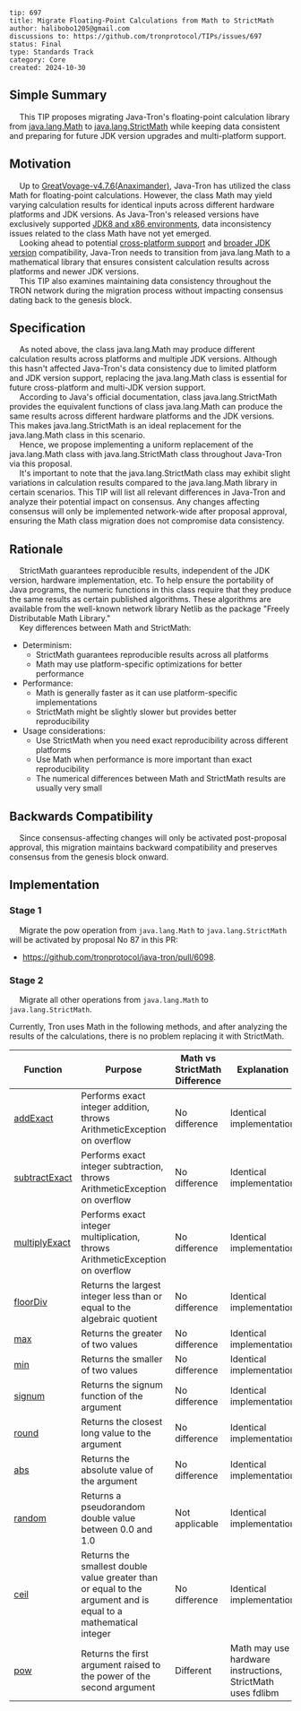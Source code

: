 ```
tip: 697
title: Migrate Floating-Point Calculations from Math to StrictMath	
author: halibobo1205@gmail.com
discussions to: https://github.com/tronprotocol/TIPs/issues/697
status: Final
type: Standards Track
category: Core
created: 2024-10-30
```

## Simple Summary

&ensp;&ensp; This TIP proposes migrating Java-Tron's floating-point calculation library from [java.lang.Math](https://docs.oracle.com/javase/8/docs/api/java/lang/Math.html) to [java.lang.StrictMath](https://docs.oracle.com/javase/8/docs/api/java/lang/StrictMath.html) while keeping data consistent and preparing for future JDK version upgrades and multi-platform support.  


## Motivation

&ensp;&ensp; Up to [GreatVoyage-v4.7.6(Anaximander)](https://github.com/tronprotocol/java-tron/releases/tag/GreatVoyage-v4.7.6), Java-Tron has utilized the class Math for floating-point calculations. However, the class Math may yield varying calculation results for identical inputs across different hardware platforms and JDK versions. As Java-Tron's released versions have exclusively supported [JDK8 and x86 environments](https://github.com/tronprotocol/java-tron?tab=readme-ov-file#running-java-tron), data inconsistency issues related to the class Math have not yet emerged.  
&ensp;&ensp; Looking ahead to potential [cross-platform support](https://github.com/tronprotocol/java-tron/issues/5954) and [broader JDK version](https://github.com/tronprotocol/java-tron/issues/5976) compatibility, Java-Tron needs to transition from java.lang.Math to a mathematical library that ensures consistent calculation results across platforms and newer JDK versions.  
&ensp;&ensp; This TIP also examines maintaining data consistency throughout the TRON network during the migration process without impacting consensus dating back to the genesis block.


## Specification

&ensp;&ensp; As noted above, the class java.lang.Math may produce different calculation results across platforms and multiple JDK versions. Although this hasn't affected Java-Tron's data consistency due to limited platform and JDK version support, replacing the java.lang.Math class is essential for future cross-platform and multi-JDK version support.  
&ensp;&ensp; According to Java's official documentation, class java.lang.StrictMath provides the equivalent functions of class java.lang.Math can produce the same results across different hardware platforms and the JDK versions. This makes java.lang.StrictMath is an ideal replacement for the java.lang.Math class in this scenario.  
&ensp;&ensp; Hence, we propose implementing a uniform replacement of the java.lang.Math class with java.lang.StrictMath class throughout Java-Tron via this proposal.  
&ensp;&ensp; It's important to note that the java.lang.StrictMath class may exhibit slight variations in calculation results compared to the java.lang.Math library in certain scenarios. This TIP will list all relevant differences in Java-Tron and analyze their potential impact on consensus. Any changes affecting consensus will only be implemented network-wide after proposal approval, ensuring the Math class migration does not compromise data consistency.  


## Rationale

&ensp;&ensp; StrictMath guarantees reproducible results, independent of the JDK version, hardware implementation, etc. To help ensure the portability of Java programs, the numeric functions in this class require that they produce the same results as certain published algorithms. These algorithms are available from the well-known network library Netlib as the package "Freely Distributable Math Library."  
&ensp;&ensp; Key differences between Math and StrictMath:  
- Determinism:
    - StrictMath guarantees reproducible results across all platforms
    - Math may use platform-specific optimizations for better performance
- Performance:
    - Math is generally faster as it can use platform-specific implementations
    - StrictMath might be slightly slower but provides better reproducibility
- Usage considerations:
    - Use StrictMath when you need exact reproducibility across different platforms
    - Use Math when performance is more important than exact reproducibility
    - The numerical differences between Math and StrictMath results are usually very small


## Backwards Compatibility

&ensp;&ensp; Since consensus-affecting changes will only be activated post-proposal approval, this migration maintains backward compatibility and preserves consensus from the genesis block onward.  


## Implementation

### Stage 1
&ensp;&ensp; Migrate the pow operation from `java.lang.Math` to `java.lang.StrictMath` will be activated by proposal No 87 in this PR:  
- https://github.com/tronprotocol/java-tron/pull/6098.

### Stage 2
&ensp;&ensp; Migrate all other operations from `java.lang.Math` to `java.lang.StrictMath`.

Currently, Tron uses Math in the following methods, and after analyzing the results of the calculations, there is no problem replacing it with StrictMath.  

| Function | Purpose | Math vs StrictMath Difference| Explanation |
|----------|---------|-------------------------------------|-------------|
| [addExact](https://docs.oracle.com/javase/8/docs/api/java/lang/Math.html#addExact-int-int-) | Performs exact integer addition, throws ArithmeticException on overflow | No difference | Identical implementation |
| [subtractExact](https://docs.oracle.com/javase/8/docs/api/java/lang/Math.html#subtractExact-int-int-) | Performs exact integer subtraction, throws ArithmeticException on overflow | No difference | Identical implementation |
| [multiplyExact](https://docs.oracle.com/javase/8/docs/api/java/lang/Math.html#multiplyExact-int-int-) | Performs exact integer multiplication, throws ArithmeticException on overflow | No difference | Identical implementation |
| [floorDiv](https://docs.oracle.com/javase/8/docs/api/java/lang/Math.html#floorDiv-int-int-) | Returns the largest integer less than or equal to the algebraic quotient | No difference | Identical implementation |
| [max](https://docs.oracle.com/javase/8/docs/api/java/lang/Math.html#max-int-int-) | Returns the greater of two values | No difference | Identical implementation |
| [min](https://docs.oracle.com/javase/8/docs/api/java/lang/Math.html#min-long-long-) | Returns the smaller of two values | No difference | Identical implementation |
| [signum](https://docs.oracle.com/javase/8/docs/api/java/lang/Math.html#signum-float-) | Returns the signum function of the argument | No difference | Identical implementation |
| [round](https://docs.oracle.com/javase/8/docs/api/java/lang/Math.html#round-double-) | Returns the closest long value to the argument | No difference | Identical implementation |
| [abs](https://docs.oracle.com/javase/8/docs/api/java/lang/Math.html#abs-double-) | Returns the absolute value of the argument | No difference | Identical implementation |
| [random](https://docs.oracle.com/javase/8/docs/api/java/lang/Math.html#random--) | Returns a pseudorandom double value between 0.0 and 1.0 | Not applicable | Identical implementation |
| [ceil](https://docs.oracle.com/javase/8/docs/api/java/lang/Math.html#ceil-double-) | Returns the smallest double value greater than or equal to the argument and is equal to a mathematical integer | No difference | Identical implementation |
| [pow](https://docs.oracle.com/javase/8/docs/api/java/lang/Math.html#pow-double-double-) | Returns the first argument raised to the power of the second argument | Different | Math may use hardware instructions, StrictMath uses fdlibm |